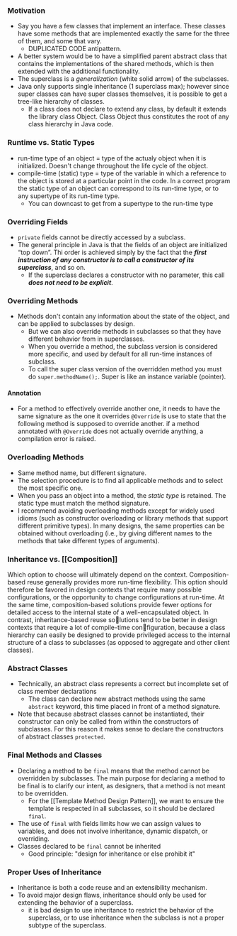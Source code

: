 ### Motivation
- Say you have a few classes that implement an interface. These classes have some methods that are implemented exactly the same for the three of them, and some that vary. 
	- DUPLICATED CODE antipattern. 
- A better system would be to have a simplified parent abstract class that contains the implementations of the shared methods, which is then extended with the additional functionality. 
- The superclass is a *generalization* (white solid arrow) of the subclasses. 
- Java only supports single inheritance (1 superclass max); however since super classes can have super classes themselves, it is possible to get a tree-like hierarchy of classes. 
	- If a class does not declare to extend any class, by default it extends the library class Object. Class Object thus constitutes the root of any class hierarchy in Java code.

### Runtime vs. Static Types
- run-time type of an object = type of the actualy object when it is initialized. Doesn't change throughout the life cycle of the object. 
- compile-time (static) type = type of the variable in which a reference to the object is stored at a particular point in the code. In a correct program the static type of an object can correspond to its run-time type, or to any supertype of its run-time type.
	- You can downcast to get from a supertype to the run-time type



### Overriding Fields
- `private` fields cannot be directly accessed by a subclass.
- The general principle in Java is that the fields of an object are initialized “top down”. Thi order is achieved simply by the fact that the ***first instruction of any constructor is to call a constructor of its superclass***, and so on.
	- If the superclass declares a constructor with no parameter, this call ***does not need to be explicit***.

### Overriding Methods
- Methods don't contain any information about the state of the object, and can be applied to subclasses by design. 
	- But we can also override methods in subclasses so that they have different behavior from in superclasses.
	- When you override a method, the subclass version is considered more specific, and used by default for all run-time instances of subclass. 
	- To call the super class version of the overridden method you must do `super.methodName();`. Super is like an instance variable (pointer). 
#### Annotation
- For a method to effectively override another one, it needs to have the same signature as the one it overrides
`@Override` is use to state that the following method is supposed to override another. if a method annotated with `@Override` does not actually override anything, a compilation error is raised.

### Overloading Methods
- Same method name, but different signature. 
- The selection procedure is to find all applicable methods and to select the most specific one.
- When you pass an object into a method, the *static type* is retained. The static type must match the method signature. 
- I recommend avoiding overloading methods except for widely used idioms (such as constructor overloading or library methods that support different primitive types). In many designs, the same properties can be obtained without overloading (i.e., by giving different names to the methods that take different types of arguments).

### Inheritance vs. [[Composition]]
Which option to choose will ultimately depend on the context. Composition-based reuse generally provides more run-time flexibility. This option should therefore be favored in design contexts that require many possible configurations, or the opportunity to change configurations at run-time. At the same time, composition-based solutions provide fewer options for detailed access to the internal state of a well-encapsulated object. In contrast, inheritance-based reuse solutions tend to be better in design contexts that require a lot of compile-time configuration, because a class hierarchy can easily be designed to provide privileged access to the internal structure of a class to subclasses (as opposed to aggregate and other client classes).

### Abstract Classes
- Technically, an abstract class represents a correct but incomplete set of class member declarations
	- The class can declare new abstract methods using the same `abstract` keyword, this time placed in front of a method signature.
- Note that because abstract classes cannot be instantiated, their constructor can only be called from within the constructors of subclasses. For this reason it makes sense to declare the constructors of abstract classes `protected`.

### Final Methods and Classes
- Declaring a method to be `final` means that the method cannot be overridden by subclasses. The main purpose for declaring a method to be final is to clarify our intent, as designers, that a method is not meant to be overridden.
	- For the [[Template Method Design Pattern]], we want to ensure the template is respected in all subclasses, so it should be declared `final`. 
- The use of `final` with fields limits how we can assign values to variables, and does not involve inheritance, dynamic dispatch, or overriding.
- Classes declared to be `final` cannot be inherited
	- Good principle: "design for inheritance or else prohibit it"

### Proper Uses of Inheritance
- Inheritance is both a code reuse and an extensibility mechanism.
- To avoid major design flaws, inheritance should only be used for extending the behavior of a superclass.
	- it is bad design to use inheritance to restrict the behavior of the superclass, or to use inheritance when the subclass is not a proper subtype of the superclass.